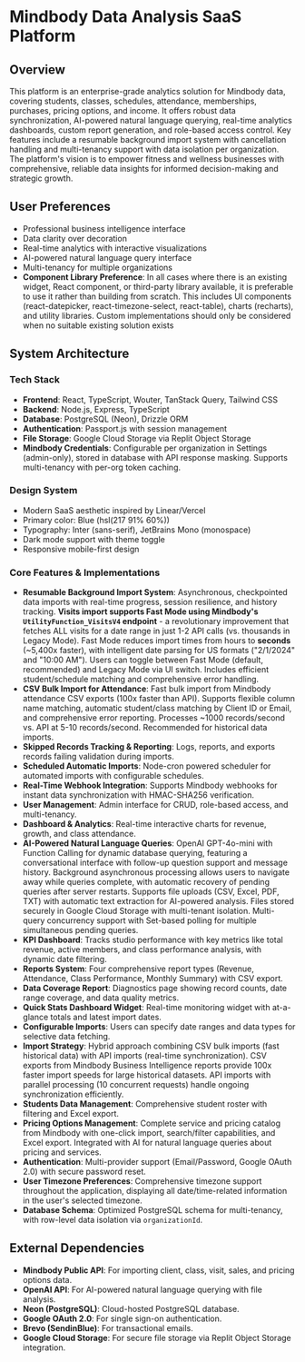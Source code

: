 # Mindbody Data Analysis SaaS Platform

## Overview

This platform is an enterprise-grade analytics solution for Mindbody data, covering students, classes, schedules, attendance, memberships, purchases, pricing options, and income. It offers robust data synchronization, AI-powered natural language querying, real-time analytics dashboards, custom report generation, and role-based access control. Key features include a resumable background import system with cancellation handling and multi-tenancy support with data isolation per organization. The platform's vision is to empower fitness and wellness businesses with comprehensive, reliable data insights for informed decision-making and strategic growth.

## User Preferences

- Professional business intelligence interface
- Data clarity over decoration
- Real-time analytics with interactive visualizations
- AI-powered natural language query interface
- Multi-tenancy for multiple organizations
- **Component Library Preference**: In all cases where there is an existing widget, React component, or third-party library available, it is preferable to use it rather than building from scratch. This includes UI components (react-datepicker, react-timezone-select, react-table), charts (recharts), and utility libraries. Custom implementations should only be considered when no suitable existing solution exists

## System Architecture

### Tech Stack

- **Frontend**: React, TypeScript, Wouter, TanStack Query, Tailwind CSS
- **Backend**: Node.js, Express, TypeScript
- **Database**: PostgreSQL (Neon), Drizzle ORM
- **Authentication**: Passport.js with session management
- **File Storage**: Google Cloud Storage via Replit Object Storage
- **Mindbody Credentials**: Configurable per organization in Settings (admin-only), stored in database with API response masking. Supports multi-tenancy with per-org token caching.

### Design System

- Modern SaaS aesthetic inspired by Linear/Vercel
- Primary color: Blue (hsl(217 91% 60%))
- Typography: Inter (sans-serif), JetBrains Mono (monospace)
- Dark mode support with theme toggle
- Responsive mobile-first design

### Core Features & Implementations

- **Resumable Background Import System**: Asynchronous, checkpointed data imports with real-time progress, session resilience, and history tracking. **Visits import supports Fast Mode using Mindbody's `UtilityFunction_VisitsV4` endpoint** - a revolutionary improvement that fetches ALL visits for a date range in just 1-2 API calls (vs. thousands in Legacy Mode). Fast Mode reduces import times from hours to **seconds** (~5,400x faster), with intelligent date parsing for US formats ("2/1/2024" and "10:00 AM"). Users can toggle between Fast Mode (default, recommended) and Legacy Mode via UI switch. Includes efficient student/schedule matching and comprehensive error handling.
- **CSV Bulk Import for Attendance**: Fast bulk import from Mindbody attendance CSV exports (100x faster than API). Supports flexible column name matching, automatic student/class matching by Client ID or Email, and comprehensive error reporting. Processes ~1000 records/second vs. API at 5-10 records/second. Recommended for historical data imports.
- **Skipped Records Tracking & Reporting**: Logs, reports, and exports records failing validation during imports.
- **Scheduled Automatic Imports**: Node-cron powered scheduler for automated imports with configurable schedules.
- **Real-Time Webhook Integration**: Supports Mindbody webhooks for instant data synchronization with HMAC-SHA256 verification.
- **User Management**: Admin interface for CRUD, role-based access, and multi-tenancy.
- **Dashboard & Analytics**: Real-time interactive charts for revenue, growth, and class attendance.
- **AI-Powered Natural Language Queries**: OpenAI GPT-4o-mini with Function Calling for dynamic database querying, featuring a conversational interface with follow-up question support and message history. Background asynchronous processing allows users to navigate away while queries complete, with automatic recovery of pending queries after server restarts. Supports file uploads (CSV, Excel, PDF, TXT) with automatic text extraction for AI-powered analysis. Files stored securely in Google Cloud Storage with multi-tenant isolation. Multi-query concurrency support with Set-based polling for multiple simultaneous pending queries.
- **KPI Dashboard**: Tracks studio performance with key metrics like total revenue, active members, and class performance analysis, with dynamic date filtering.
- **Reports System**: Four comprehensive report types (Revenue, Attendance, Class Performance, Monthly Summary) with CSV export.
- **Data Coverage Report**: Diagnostics page showing record counts, date range coverage, and data quality metrics.
- **Quick Stats Dashboard Widget**: Real-time monitoring widget with at-a-glance totals and latest import dates.
- **Configurable Imports**: Users can specify date ranges and data types for selective data fetching.
- **Import Strategy**: Hybrid approach combining CSV bulk imports (fast historical data) with API imports (real-time synchronization). CSV exports from Mindbody Business Intelligence reports provide 100x faster import speeds for large historical datasets. API imports with parallel processing (10 concurrent requests) handle ongoing synchronization efficiently.
- **Students Data Management**: Comprehensive student roster with filtering and Excel export.
- **Pricing Options Management**: Complete service and pricing catalog from Mindbody with one-click import, search/filter capabilities, and Excel export. Integrated with AI for natural language queries about pricing and services.
- **Authentication**: Multi-provider support (Email/Password, Google OAuth 2.0) with secure password reset.
- **User Timezone Preferences**: Comprehensive timezone support throughout the application, displaying all date/time-related information in the user's selected timezone.
- **Database Schema**: Optimized PostgreSQL schema for multi-tenancy, with row-level data isolation via `organizationId`.

## External Dependencies

- **Mindbody Public API**: For importing client, class, visit, sales, and pricing options data.
- **OpenAI API**: For AI-powered natural language querying with file analysis.
- **Neon (PostgreSQL)**: Cloud-hosted PostgreSQL database.
- **Google OAuth 2.0**: For single sign-on authentication.
- **Brevo (SendinBlue)**: For transactional emails.
- **Google Cloud Storage**: For secure file storage via Replit Object Storage integration.